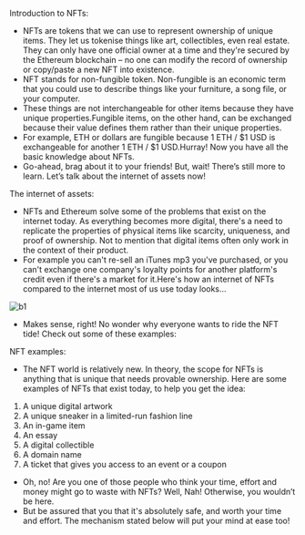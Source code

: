 Introduction to NFTs:
- NFTs are tokens that we can use to represent ownership of unique items. They let us tokenise things like art, collectibles, even real estate. They can only have one official owner at a time and they're secured by the Ethereum blockchain – no one can modify the record of ownership or copy/paste a new NFT into existence.
- NFT stands for non-fungible token. Non-fungible is an economic term that you could use to describe things like your furniture, a song file, or your computer. 
- These things are not interchangeable for other items because they have unique properties.Fungible items, on the other hand, can be exchanged because their value defines them rather than their unique properties. 
- For example, ETH or dollars are fungible because 1 ETH / $1 USD is exchangeable for another 1 ETH / $1 USD.Hurray! Now you have all the basic knowledge about NFTs. 
- Go-ahead, brag about it to your friends! But, wait! There’s still more to learn. Let’s talk about the internet of assets now!

The internet of assets:
- NFTs and Ethereum solve some of the problems that exist on the internet today. As everything becomes more digital, there's a need to replicate the properties of physical items like scarcity, uniqueness, and proof of ownership. Not to mention that digital items often only work in the context of their product. 
- For example you can't re-sell an iTunes mp3 you've purchased, or you can't exchange one company's loyalty points for another platform's credit even if there's a market for it.Here's how an internet of NFTs compared to the internet most of us use today looks...

![b1](https://user-images.githubusercontent.com/60461421/197940328-8f0eef39-8217-430c-8315-a991aa504127.png)

- Makes sense, right! No wonder why everyone wants to ride the NFT tide! Check out some of these examples:


NFT examples:
- The NFT world is relatively new. In theory, the scope for NFTs is anything that is unique that needs provable ownership. Here are some examples of NFTs that exist today, to help you get the idea:
1) A unique digital artwork
2) A unique sneaker in a limited-run fashion line
3) An in-game item
4) An essay
5) A digital collectible
6) A domain name
7) A ticket that gives you access to an event or a coupon

- Oh, no! Are you one of those people who think your time, effort and money might go to waste with NFTs? Well, Nah! Otherwise, you wouldn’t be here. 
- But be assured that you that it's absolutely safe, and worth your time and effort. The mechanism stated below will put your mind at ease too!



